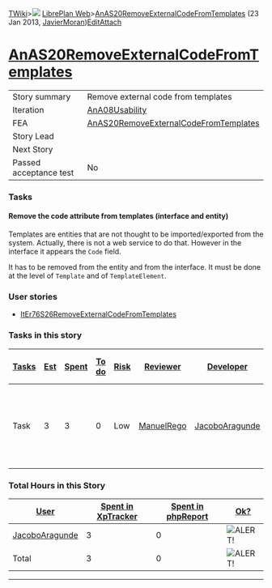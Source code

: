 [TWiki](/twiki/Main/WebHome)&gt;![](/twiki/TWiki/TWikiDocGraphics/web-bg-small.gif) [LibrePlan Web](/twiki/LibrePlan/WebHome)&gt;[AnAS20RemoveExternalCodeFromTemplates](http://wiki.libreplan-enterprise.com/twiki/LibrePlan/AnAS20RemoveExternalCodeFromTemplates "Topic revision: 2 (23 Jan 2013 - 16:40:15)") (23 Jan 2013, [JavierMoran](/twiki/Main/JavierMoran))[Edit](http://wiki.libreplan-enterprise.com/twiki/bin/edit/LibrePlan/AnAS20RemoveExternalCodeFromTemplates?t=1520337869 "Edit this topic text")[Attach](/twiki/bin/attach/LibrePlan/AnAS20RemoveExternalCodeFromTemplates "Attach an image or document to this topic")

 [AnAS20RemoveExternalCodeFromTemplates](/twiki/LibrePlan/AnAS20RemoveExternalCodeFromTemplates)
============================================================================================================================================================



|                        |                                                                                                          |
|------------------------|----------------------------------------------------------------------------------------------------------|
| Story summary          | Remove external code from templates                                                                      |
| Iteration              | [AnA08Usability](/twiki/LibrePlan/AnA08Usability)                                               |
| FEA                    | [AnAS20RemoveExternalCodeFromTemplates](/twiki/LibrePlan/AnAS20RemoveExternalCodeFromTemplates) |
| Story Lead             |                                                                                                          |
| Next Story             |                                                                                                          |
| Passed acceptance test | No                                                                                                       |

###  Tasks



####  Remove the code attribute from templates (interface and entity)

Templates are entities that are not thought to be imported/exported from the system. Actually, there is not a web service to do that. However in the interface it appears the `Code` field.

It has to be removed from the entity and from the interface. It must be done at the level of `Template` and of `TemplateElement`.

###  User stories

-   [ItEr76S26RemoveExternalCodeFromTemplates](/twiki/LibrePlan/ItEr76S26RemoveExternalCodeFromTemplates)

###  Tasks in this story



| [Tasks](http://wiki.libreplan-enterprise.com/twiki/LibrePlan/AnAS20RemoveExternalCodeFromTemplates?sortcol=0;table=2;up=0#sorted_table "Sort by this column") | [Est](http://wiki.libreplan-enterprise.com/twiki/LibrePlan/AnAS20RemoveExternalCodeFromTemplates?sortcol=1;table=2;up=0#sorted_table "Sort by this column") | [Spent](http://wiki.libreplan-enterprise.com/twiki/LibrePlan/AnAS20RemoveExternalCodeFromTemplates?sortcol=2;table=2;up=0#sorted_table "Sort by this column") | [To do](http://wiki.libreplan-enterprise.com/twiki/LibrePlan/AnAS20RemoveExternalCodeFromTemplates?sortcol=3;table=2;up=0#sorted_table "Sort by this column") | [Risk](http://wiki.libreplan-enterprise.com/twiki/LibrePlan/AnAS20RemoveExternalCodeFromTemplates?sortcol=4;table=2;up=0#sorted_table "Sort by this column") | [Reviewer](http://wiki.libreplan-enterprise.com/twiki/LibrePlan/AnAS20RemoveExternalCodeFromTemplates?sortcol=5;table=2;up=0#sorted_table "Sort by this column") | [Developer](http://wiki.libreplan-enterprise.com/twiki/LibrePlan/AnAS20RemoveExternalCodeFromTemplates?sortcol=6;table=2;up=0#sorted_table "Sort by this column") | [Task Name](http://wiki.libreplan-enterprise.com/twiki/LibrePlan/AnAS20RemoveExternalCodeFromTemplates?sortcol=7;table=2;up=0#sorted_table "Sort by this column") | [Start Date](http://wiki.libreplan-enterprise.com/twiki/LibrePlan/AnAS20RemoveExternalCodeFromTemplates?sortcol=8;table=2;up=0#sorted_table "Sort by this column") | [Est End Date](http://wiki.libreplan-enterprise.com/twiki/LibrePlan/AnAS20RemoveExternalCodeFromTemplates?sortcol=9;table=2;up=0#sorted_table "Sort by this column") | [End Date](http://wiki.libreplan-enterprise.com/twiki/LibrePlan/AnAS20RemoveExternalCodeFromTemplates?sortcol=10;table=2;up=0#sorted_table "Sort by this column") |
|------------------------------------------------------------------------------------------------------------------------------------------------------------------------|----------------------------------------------------------------------------------------------------------------------------------------------------------------------|------------------------------------------------------------------------------------------------------------------------------------------------------------------------|------------------------------------------------------------------------------------------------------------------------------------------------------------------------|-----------------------------------------------------------------------------------------------------------------------------------------------------------------------|---------------------------------------------------------------------------------------------------------------------------------------------------------------------------|----------------------------------------------------------------------------------------------------------------------------------------------------------------------------|----------------------------------------------------------------------------------------------------------------------------------------------------------------------------|-----------------------------------------------------------------------------------------------------------------------------------------------------------------------------|-------------------------------------------------------------------------------------------------------------------------------------------------------------------------------|----------------------------------------------------------------------------------------------------------------------------------------------------------------------------|
| Task                                                                                                                                                                   | 3                                                                                                                                                                    | 3                                                                                                                                                                      | 0                                                                                                                                                                      | Low                                                                                                                                                                   | [ManuelRego](/twiki/Main/ManuelRego)                                                                                                                             | [JacoboAragunde](/twiki/Main/JacoboAragunde)                                                                                                                      | [Remove the code attribute from templates (interface and entity)](/twiki/LibrePlan/AnAS20RemoveExternalCodeFromTemplates#TasK1)                                   |                                                                                                                                                                             |                                                                                                                                                                               |                                                                                                                                                                            |

###  Total Hours in this Story

| [User](http://wiki.libreplan-enterprise.com/twiki/LibrePlan/AnAS20RemoveExternalCodeFromTemplates?sortcol=0;table=3;up=0#sorted_table "Sort by this column") | [Spent in XpTracker](http://wiki.libreplan-enterprise.com/twiki/LibrePlan/AnAS20RemoveExternalCodeFromTemplates?sortcol=1;table=3;up=0#sorted_table "Sort by this column") | [Spent in phpReport](http://wiki.libreplan-enterprise.com/twiki/LibrePlan/AnAS20RemoveExternalCodeFromTemplates?sortcol=2;table=3;up=0#sorted_table "Sort by this column") | [Ok?](http://wiki.libreplan-enterprise.com/twiki/LibrePlan/AnAS20RemoveExternalCodeFromTemplates?sortcol=3;table=3;up=0#sorted_table "Sort by this column") |
|-----------------------------------------------------------------------------------------------------------------------------------------------------------------------|-------------------------------------------------------------------------------------------------------------------------------------------------------------------------------------|-------------------------------------------------------------------------------------------------------------------------------------------------------------------------------------|----------------------------------------------------------------------------------------------------------------------------------------------------------------------|
| [JacoboAragunde](/twiki/Main/JacoboAragunde)                                                                                                                 | 3                                                                                                                                                                                   | 0                                                                                                                                                                                   | ![ALERT!](/twiki/TWiki/TWikiDocGraphics/warning.gif "ALERT!")                                                                                                    |
| Total                                                                                                                                                                 | 3                                                                                                                                                                                   | 0                                                                                                                                                                                   | ![ALERT!](/twiki/TWiki/TWikiDocGraphics/warning.gif "ALERT!")                                                                                                    |

------------------------------------------------------------------------
